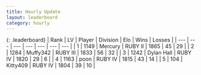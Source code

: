 ```yaml
---
title: Hourly Update
layout: leaderboard
category: hourly
---
```


{: .leaderboard}
| Rank | LV | Player | Division | Elo | Wins | Losses |
| --- | --- | --- | --- | --- | --- | --- |
| <span data-change="7">1</span> | 1149 | <span title="ID: 692745">Mercury</span> | RUBY II | <span data-change="73">1865</span> | <span data-change="7">45</span> | <span data-change="0">29</span> |
| <span data-change="-1">2</span> | 1284 | <span title="ID: 720567">Muffy342</span> | RUBY III | <span data-change="0">1833</span> | <span data-change="0">56</span> | <span data-change="0">32</span> |
| <span data-change="-1">3</span> | 1242 | <span title="ID: 174294">Dylan Hall</span> | RUBY IV | <span data-change="0">1820</span> | <span data-change="0">29</span> | <span data-change="0">6</span> |
| <span data-change="-1">4</span> | 1163 | <span title="ID: 540690">poon</span> | RUBY IV | <span data-change="0">1815</span> | <span data-change="0">43</span> | <span data-change="0">14</span> |
| <span data-change="-1">5</span> | 104 | <span title="ID: 459203">Kitty409</span> | RUBY IV | <span data-change="0">1804</span> | <span data-change="0">39</span> | <span data-change="0">10</span> |